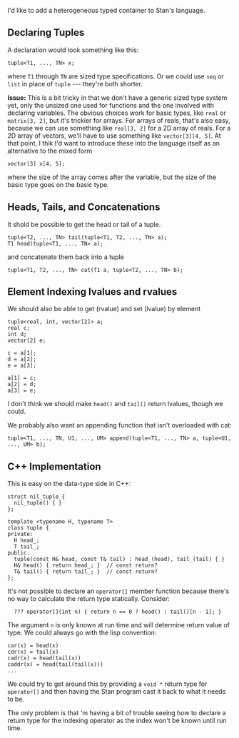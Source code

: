 I'd like to add a heterogeneous typed container to Stan's language.

## Declaring Tuples

A declaration would look something like this:

```
tuple<T1, ..., TN> x;
```

where `T1` through `TN` are sized type specifications.   Or we could use `seq` or `list` in place of `tuple` --- they're both shorter.

<b>Issue:</b>  This is a bit tricky in that we don't have a generic sized type system yet, only the unsized one used for functions and the one involved with declaring variables.  The obvious choices work for basic types, like `real` or `matrix[3, 2]`, but it's trickier for arrays.  For arrays of reals, that's also easy, because we can use something like `real[3, 2]` for a 2D array of reals.  For a 2D array of vectors, we'll have to use something like `vector[3][4, 5]`.  At that point, I thik I'd want to introduce these into the language itself as an alternative to the mixed form 

```
vector[3] x[4, 5];
```

where the size of the array comes after the variable, but the size of the basic type goes on the basic type.

## Heads, Tails, and Concatenations

It shold be possible to get the head or tail of a tuple.  

```
tuple<T2, ..., TN> tail(tuple<T1, T2, ..., TN> a);
T1 head(tuple<T1, ..., TN> a);
```

and concatenate them back into a tuple

```
tuple<T1, T2, ..., TN> cat(T1 a, tuple<T2, ..., TN> b);
```

## Element Indexing lvalues and rvalues

We should also be able to get (rvalue) and set (lvalue) by element

```
tuple<real, int, vector[2]> a;
real c;
int d;
vector[2] e;

c = a[1];
d = a[2];
e = a[3];

a[1] = c;
a[2] = d;
a[3] = e;
```

I don't think we should make `head()` and `tail()` return lvalues, though we could.

We probably also want an appending function that isn't overloaded with cat:

```
tuple<T1, ..., TN, U1, ..., UM> append(tuple<T1, ..., TN> a, tuple<U1, ..., UM> b);
```

## C++ Implementation

This is easy on the data-type side in C++:

```
struct nil_tuple {
  nil_tuple() { }
};

template <typename H, typename T>
class tuple {
private:
  H head_;
  T tail_;
public:
  tuple(const H& head, const T& tail) : head_(head), tail_(tail) { }
  H& head() { return head_; }  // const return?
  T& tail() { return tail_; }  // const return?
};
```

It's not possible to declare an `operator[]` member function because there's no way to calculate the return type statically.  Consider:

```
  ??? operator[](int n) { return n == 0 ? head() : tail()[n - 1]; }
```

The argument `n` is only known at run time and will determine return value of type.  We could always go with the lisp convention:

```
car(x) = head(x)
cdr(x) = tail(x)
cadr(x) = head(tail(x))
caddr(x) = head(tail(tail(x)))
...
```

We could try to get around this by providing a `void *` return type for `operator[]` and then having the Stan program cast it back to what it needs to be.


The only problem is that 'm having a bit of trouble seeing how to declare a return type for the indexing operator as the index won't be known until run time.

